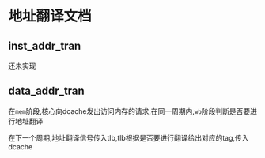 # 地址翻译文档

## inst_addr_tran

还未实现

## data_addr_tran

在`mem`阶段,核心向dcache发出访问内存的请求,在同一周期内,`wb`阶段判断是否要进行地址翻译

在下一个周期,地址翻译信号传入tlb,tlb根据是否要进行翻译给出对应的tag,传入dcache

